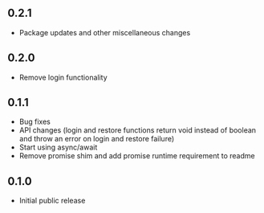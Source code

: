 ## 0.2.1 ##

* Package updates and other miscellaneous changes

## 0.2.0 ##

* Remove login functionality

## 0.1.1 ##

* Bug fixes
* API changes (login and restore functions return void instead of boolean and
  throw an error on login and restore failure)
* Start using async/await
* Remove promise shim and add promise runtime requirement to readme

## 0.1.0 ##

* Initial public release
